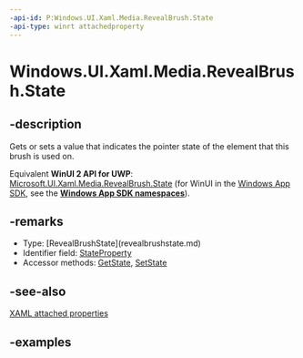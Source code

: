 ```yaml
---
-api-id: P:Windows.UI.Xaml.Media.RevealBrush.State
-api-type: winrt attachedproperty
---
```


# Windows.UI.Xaml.Media.RevealBrush.State

<!--
see GetState, and SetState
-->

## -description

Gets or sets a value that indicates the pointer state of the element that this brush is used on.

Equivalent **WinUI 2 API for UWP**: [Microsoft.UI.Xaml.Media.RevealBrush.State](/windows/winui/api/microsoft.ui.xaml.media.revealbrush.state) (for WinUI in the [Windows App SDK](/windows/apps/windows-app-sdk/), see the **[Windows App SDK namespaces](/windows/windows-app-sdk/api/winrt/)**).

## -remarks

<ul><li>Type: [RevealBrushState](revealbrushstate.md)</li><li>Identifier field: <a href="/uwp/api/windows.ui.xaml.media.revealbrush.stateproperty">StateProperty</a></li><li>Accessor methods: <a href="/uwp/api/windows.ui.xaml.media.revealbrush.getstate">GetState</a>, <a href="/uwp/api/windows.ui.xaml.media.revealbrush.setstate">SetState</a></li></ul>

## -see-also

[XAML attached properties](/windows/uwp/xaml-platform/attached-properties-overview)

## -examples


